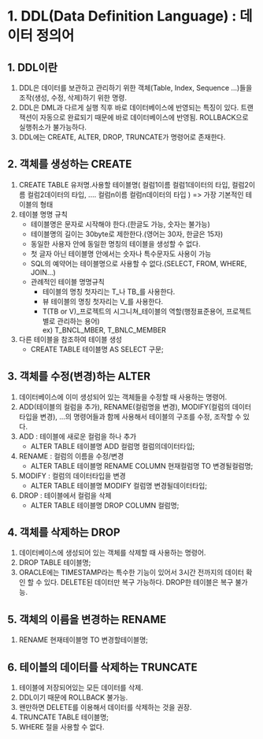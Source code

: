 # 1. DDL(Data Definition Language) : 데이터 정의어
## 1. DDL이란
1. DDL은 데이터를 보관하고 관리하기 위한 객체(Table, Index, Sequence ...)들을 조작(생성, 수정, 삭제)하기 위한 명령.
2. DDL은 DML과 다르게 실행 직후 바로 데이터베이스에 반영되는 특징이 있다. 트랜잭션이 자동으로 완료되기 때문에 바로 데이터베이스에 반영됨. ROLLBACK으로 실행취소가 불가능하다.
3. DDL에는 CREATE, ALTER, DROP, TRUNCATE가 명령어로 존재한다.

## 2. 객체를 생성하는 CREATE
1. CREATE TABLE 유저명.사용할 테이블명(
    컬럼1이름 컬럼1데이터의 타입,
    컬럼2이름 컬럼2데이터의 타입,
    ....
    컬럼n이름 컬럼n데이터의 타입
) => 가장 기본적인 테이블의 형태
2. 테이블 명명 규칙
    - 테이블명은 문자로 시작해야 한다.(한글도 가능, 숫자는 불가능)
    - 테이블명의 길이는 30byte로 제한한다.(영어는 30자, 한글은 15자)
    - 동일한 사용자 안에 동일한 명칭의 테이블을 생성할 수 없다.
    - 첫 글자 아닌 테이블명 안에서는 숫자나 특수문자도 사용이 가능
    - SQL의 예약어는 테이블명으로 사용할 수 없다.(SELECT, FROM, WHERE, JOIN...)
    - 관례적인 테이블 명명규칙
        - 테이블의 명칭 첫자리는 T_나 TB_를 사용한다.
        - 뷰 테이블의 명칭 첫자리는 V_를 사용한다.
        - T(TB or V)_프로젝트의 시그니쳐_테이블의 역할(행정표준용어, 프로젝트별로 관리하는 용어)  
          ex) T_BNCL_MBER, T_BNLC_MEMBER
3. 다른 테이블을 참조하여 테이블 생성
    - CREATE TABLE 테이블명
          AS SELECT 구문;

## 3. 객체를 수정(변경)하는 ALTER
1. 데이터베이스에 이미 생성되어 있는 객체들을 수정할 때 사용하는 명령어.
2. ADD(테이블의 컬럼을 추가), RENAME(컬럼명을 변경), MODIFY(컬럼의 데이터타입을 변경), ...의 명령어들과 함께 사용해서 테이블의 구조를 수정, 조작할 수 있다.
3. ADD : 테이블에 새로운 컬럼을 하나 추가
    - ALTER TABLE 테이블명
          ADD 컬럼명 컬럼의데이터타입; 
4. RENAME : 컬럼의 이름을 수정/변경
    - ALTER TABLE 테이블명
          RENAME COLUMN 현재컬럼명 TO 변경될컬럼명;
5. MODIFY : 컬럼의 데이터타입을 변경
    - ALTER TABLE 테이블명
          MODIFY 컬럼명 변경될데이터타입;
6. DROP : 테이블에서 컬럼을 삭제
    - ALTER TABLE 테이블명
          DROP COLUMN 컬럼명;

## 4. 객체를 삭제하는 DROP
1. 데이터베이스에 생성되어 있는 객체를 삭제할 때 사용하는 명령어.
2. DROP TABLE 테이블명;
3. ORACLE에는 TIMESTAMP라는 특수한 기능이 있어서 3시간 전까지의 데이터 확인 할 수 있다. DELETE된 데이터만 복구 가능하다. DROP한 테이블은 복구 불가능.

## 5. 객체의 이름을 변경하는 RENAME
1. RENAME 현재테이블명 TO 변경할테이블명;

## 6. 테이블의 데이터를 삭제하는 TRUNCATE
1. 테이블에 저장되어있는 모든 데이터를 삭제.
2. DDL이기 때문에 ROLLBACK 불가능.
3. 왠만하면 DELETE를 이용해서 데이터를 삭제하는 것을 권장.
4. TRUNCATE TABLE 테이블명;
5. WHERE 절을 사용할 수 없다.